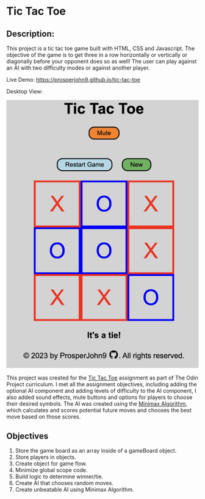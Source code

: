 # Tic Tac Toe 
## Description:
This project is a tic tac toe game built with HTML, CSS and Javascript.
The objective of the game is to get three in a row horizontally or vertically or diagonally before your opponent does so as well!
The user can play against an AI with two difficulty modes or against another player.


Live Demo:
https://prosperjohn9.github.io/tic-tac-toe


Desktop View:


![Desktop View](./images/home.png)


This project was created for the [Tic Tac Toe](https://www.theodinproject.com/lessons/node-path-javascript-tic-tac-toe) assignment as part of The Odin Project curriculum. I met all the assignment objectives, including adding the optional AI component and adding levels of difficulty to the AI component, I also added sound effects, mute buttons and options for players to choose their desired symbols. The AI was created using the [Minimax Algorithm](https://en.wikipedia.org/wiki/Minimax), which calculates and scores potential future moves and chooses the best move based on those scores.


## Objectives
1. Store the game board as an array inside of a gameBoard object.
2. Store players in objects.
3. Create object for game flow.
4. Minimize global scope code.
5. Build logic to determine winner/tie.
6. Create AI that chooses random moves.
7. Create unbeatable AI using Minimax Algorithm.

